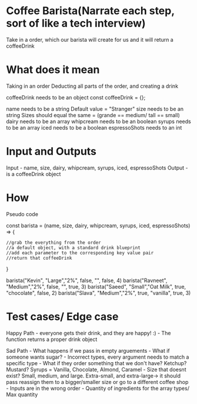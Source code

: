 # Coffee Barista(Narrate each step, sort of like a tech interview)

Take in a order, which our barista will create for us and it will return a coffeeDrink

# What does it mean

Taking in an order
Deducting all parts of the order, and creating a drink

coffeeDrink needs to be an object
const coffeeDrink = {};

name needs to be a string Default value = "Stranger"
size needs to be an string Sizes should equal the same = (grande == medium/ tall == small)
dairy needs to be an array
whipcream needs to be an boolean
syrups needs to be an array
iced needs to be a boolean
espressoShots needs to an int

# Input and Outputs

Input - name, size, dairy, whipcream, syrups, iced, espressoShots
Output - is a coffeeDrink object

# How

Pseudo code

const barista = (name, size, dairy, whipcream, syrups, iced, espressoShots) => {

    //grab the everything from the order
    //a default object, with a standard drink blueprint
    //add each parameter to the corresponding key value pair
    //return that coffeeDrink

}

barista("Kevin", "Large","2%", false, "", false, 4)
barista("Ravneet", "Medium","2%", false, "", true, 3)
barista("Saeed", "Small","Oat Milk", true, "chocolate", false, 2)
barista("Slava", "Medium","2%", true, "vanilla", true, 3)


# Test cases/ Edge case

Happy Path
    - everyone gets their drink, and they are happy! :)
    - The function returns a proper drink object


Sad Path
    - What happens if we pass in empty arguements
    - What if someone wants sugar?
    - Incorrect types, every argument needs to match a specific type
    - What if they order something that we don't have? Ketchup? Mustard? Syrups = Vanilla, Chocolate, Almond, Caramel
    - Size that doesnt exist? Small, medium, and large. Extra-small, and extra-large-> it should pass reassign them to a bigger/smaller size or go to a different coffee shop
    - Inputs are in the wrong order
    - Quantity of ingredients for the array types/ Max quantity

